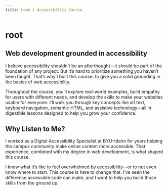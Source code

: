 ```yaml
---
title: Home | Accessibility Course
---
```

<h1 id="root">root</h1>
<h2 class="subheading" id="root-subheading">Web development grounded in accessibility</h2>

I believe accessibility shouldn’t be an afterthought—it should be part of the foundation of any project. But it’s hard to prioritize something you haven’t been taught. That’s why I built this course: to give you a solid grounding in the basics of web accessibility.

Throughout the course, you’ll explore real-world examples, build empathy for users with different needs, and develop the skills to make your websites usable for everyone. I’ll walk you through key concepts like alt text, keyboard navigation, semantic HTML, and assistive technology—all in digestible lessons designed to help you grow your confidence.
<!-- make the list of key concepts an actual list? then cut the last em dash bit of the sentence -->

## Why Listen to Me?
<!-- circle picture of me -->
I worked as a Digital Accessibility Specialist at BYU–Idaho for years helping the campus community make online content more accessible. That experience, combined with my degree in web development, is what shaped this course.

I know what it’s like to feel overwhelmed by accessibility—or to not even know where to start. This course is here to change that. I’ve seen the difference accessible code can make, and I want to help you build those skills from the ground up.